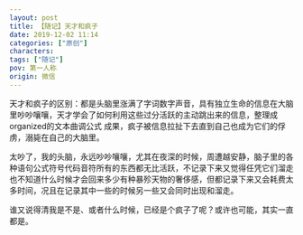 ```yaml
---
layout: post
title: 【随记】天才和疯子
date: 2019-12-02 11:14
categories: ["原创"]
characters: 
tags: ["随记"]
pov: 第一人称
origin: 微信
---
```


天才和疯子的区别：都是头脑里涨满了字词数字声音，具有独立生命的信息在大脑里吵吵嚷嚷，天才学会了如何利用这些过分活跃的主动跳出来的信息，整理成organized的文本曲调公式
成果，疯子被信息拉扯下去直到自己也成为它们的俘虏，溺毙在自己的大脑里。

太吵了，我的头脑，永远吵吵嚷嚷，尤其在夜深的时候，周遭越安静，脑子里的各种语句公式符号代码音符所有的东西都无比活跃，不记录下来又觉得任凭它们溜走也不知道什么时候才会回来多少有种暴殄天物的奢侈感，但都记录下来又会耗费太多时间，况且在记录其中一些的时候另一些又会同时出现和溜走。

谁又说得清我是不是、或者什么时候，已经是个疯子了呢？或许也可能，其实一直都是。